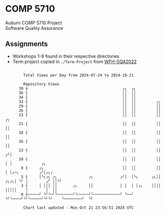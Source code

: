 # COMP 5710
Auburn COMP 5710 Project  
Software Quality Assurance

## Assignments
- Workshops 1-9 found in their respective directories
- Term project copied in `./Term-Project` from [WFH-SQA2022](https://github.com/wumphlett/WFH-SQA2022-AUBURN)

```

        Total Views per Day from 2024-07-24 to 2024-10-21

        Repository Views
      39 ┼                                          ╭╮  ╭╮
      36 ┤                                          ││  ││
      34 ┤                                          ││  ││
      31 ┤                                          ││  ││         ╭╮
      29 ┤                                          ││  ││         ││
      26 ┤                                          ││  ││         ││
      23 ┤                                          ││  ││         ││          ╭╮
      21 ┤                                          ││  ││         ││          ││
      18 ┤                                          ││  ││         ││          ││
      16 ┤                                          ││  ││         ││          ││
      13 ┤                                          ││  ││         ││         ╭╯│
      10 ┤                                          ││  ││         ││         │ │             ╭╮
       8 ┤     ╭╮                                   ││  ││         ││         │ │╭─╮         ╭╯│╭╮╭
       5 ┤     │╰╮╭╮ ╭╮              ╭╮            ╭╯│  │╰╮      ╭╮││     ╭╮╭╮│ ╰╯ │        ╭╯ ││╰╯
       3 ┤     │ │││ ││       ╭╮     ││            │ │  │ │╭╮    ││││     │││││    │        │  ││
       0 ┼─────╯ ╰╯╰─╯╰───────╯╰─────╯╰────────────╯ ╰──╯ ╰╯╰────╯╰╯╰─────╯╰╯╰╯    ╰────────╯  ╰╯

        Chart last updated - Mon Oct 21 23:56:51 2024 UTC
        
```
